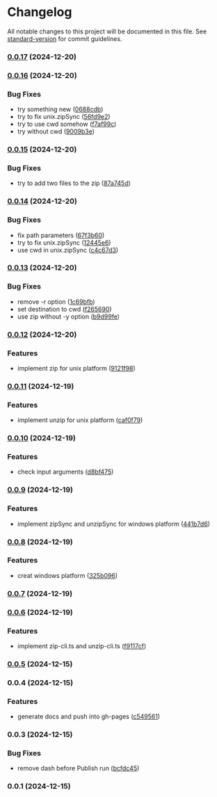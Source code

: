 # Changelog

All notable changes to this project will be documented in this file. See [standard-version](https://github.com/conventional-changelog/standard-version) for commit guidelines.

### [0.0.17](https://github.com/rdarida/cross-platform-zip/compare/v0.0.16...v0.0.17) (2024-12-20)

### [0.0.16](https://github.com/rdarida/cross-platform-zip/compare/v0.0.15...v0.0.16) (2024-12-20)


### Bug Fixes

* try something new ([0688cdb](https://github.com/rdarida/cross-platform-zip/commit/0688cdb445beb3639972c6fc0037effc6351a70e))
* try to fix unix.zipSync ([56fd9e2](https://github.com/rdarida/cross-platform-zip/commit/56fd9e2f74352b92989c4ef3aba53b71357467ca))
* try to use cwd somehow ([f7af99c](https://github.com/rdarida/cross-platform-zip/commit/f7af99c4129e8c3cad9e961c05f314a0bca0de6e))
* try without cwd ([9009b3e](https://github.com/rdarida/cross-platform-zip/commit/9009b3e8ba8647612bb59adca8f59e8f63d645de))

### [0.0.15](https://github.com/rdarida/cross-platform-zip/compare/v0.0.14...v0.0.15) (2024-12-20)


### Bug Fixes

* try to add two files to the zip ([87a745d](https://github.com/rdarida/cross-platform-zip/commit/87a745d6bfbc36ce926c36178811440173188d5a))

### [0.0.14](https://github.com/rdarida/cross-platform-zip/compare/v0.0.13...v0.0.14) (2024-12-20)


### Bug Fixes

* fix path parameters ([67f3b60](https://github.com/rdarida/cross-platform-zip/commit/67f3b60be284d9172bb5659ca968b2475b56551d))
* try to fix unix.zipSync ([12445e6](https://github.com/rdarida/cross-platform-zip/commit/12445e609ad80cb6fcf60d8fcd553214414c135b))
* use cwd in unix.zipSync ([c4c67d3](https://github.com/rdarida/cross-platform-zip/commit/c4c67d39fbe71005f476f95a52a16f09f16a31e1))

### [0.0.13](https://github.com/rdarida/cross-platform-zip/compare/v0.0.12...v0.0.13) (2024-12-20)


### Bug Fixes

* remove -r option ([1c69bfb](https://github.com/rdarida/cross-platform-zip/commit/1c69bfb714da3c8e50bac7b13b2c8bfef3ea55b8))
* set destination to cwd ([f265690](https://github.com/rdarida/cross-platform-zip/commit/f2656907a619e6344169d78f3add7ca7ac7631a4))
* use zip without -y option ([b9d99fe](https://github.com/rdarida/cross-platform-zip/commit/b9d99fe1a58520c4614276820d4a86a16558f48e))

### [0.0.12](https://github.com/rdarida/cross-platform-zip/compare/v0.0.11...v0.0.12) (2024-12-20)


### Features

* implement zip for unix platform ([9121f98](https://github.com/rdarida/cross-platform-zip/commit/9121f98a3166e4195f71475eab15123e1e86c4a8))

### [0.0.11](https://github.com/rdarida/cross-platform-zip/compare/v0.0.10...v0.0.11) (2024-12-19)


### Features

* implement unzip for unix platform ([caf0f79](https://github.com/rdarida/cross-platform-zip/commit/caf0f79a9a47ea01c8e906124befb3c3fe1f8246))

### [0.0.10](https://github.com/rdarida/cross-platform-zip/compare/v0.0.9...v0.0.10) (2024-12-19)


### Features

* check input arguments ([d8bf475](https://github.com/rdarida/cross-platform-zip/commit/d8bf475df297186ba4ece01993b7652772650f79))

### [0.0.9](https://github.com/rdarida/cross-platform-zip/compare/v0.0.8...v0.0.9) (2024-12-19)


### Features

* implement zipSync and unzipSync for windows platform ([441b7d6](https://github.com/rdarida/cross-platform-zip/commit/441b7d677dfab7bc163761f6a63d0be4fe4d62f0))

### [0.0.8](https://github.com/rdarida/cross-platform-zip/compare/v0.0.7...v0.0.8) (2024-12-19)


### Features

* creat windows platform ([325b096](https://github.com/rdarida/cross-platform-zip/commit/325b096e58752ee242531ae69fe02cdb72575ee9))

### [0.0.7](https://github.com/rdarida/cross-platform-zip/compare/v0.0.6...v0.0.7) (2024-12-19)

### [0.0.6](https://github.com/rdarida/cross-platform-zip/compare/v0.0.5...v0.0.6) (2024-12-19)


### Features

* implement zip-cli.ts and unzip-cli.ts ([f9117cf](https://github.com/rdarida/cross-platform-zip/commit/f9117cf660de2a6cad4fd32164235eb6c109d8a0))

### [0.0.5](https://github.com/rdarida/cross-platform-zip/compare/v0.0.4...v0.0.5) (2024-12-15)

### 0.0.4 (2024-12-15)


### Features

* generate docs and push into gh-pages ([c549561](https://github.com/rdarida/cross-platform-zip/commit/c549561315e05da335cbc3aecea74667c2b7818f))

### 0.0.3 (2024-12-15)


### Bug Fixes

* remove dash before Publish run ([bcfdc45](https://github.com/rdarida/cross-platform-zip/commit/bcfdc451ce429e371f3b7826271bca06537355e2))

### 0.0.1 (2024-12-15)
